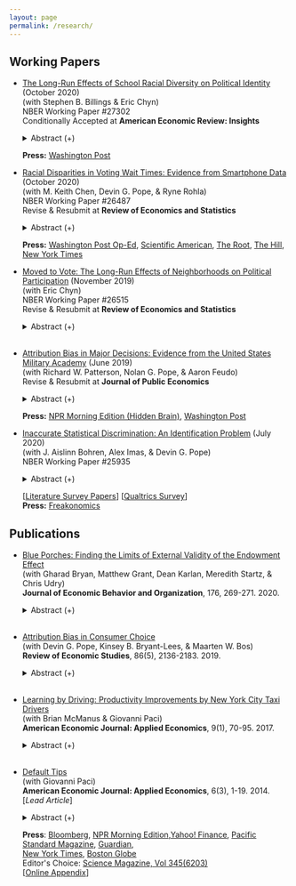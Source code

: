 ```yaml
---
layout: page
permalink: /research/
---
```

## Working Papers


* [The Long-Run Effects of School Racial Diversity on Political Identity](/f/School_Diversity_Partisanship.pdf) (October 2020)<br>
  (with Stephen B. Billings & Eric Chyn)<br />
  NBER Working Paper #27302<br />
  Conditionally Accepted at **American Economic Review: Insights**


   <details><summary> Abstract (+) </summary>
   
   <blockquote><p align="left"> How do early-life experiences shape political identity? We examine the end of race-based busing in Charlotte-Mecklenburg schools, an event that led to large changes in school racial composition. Using administrative data, we compare party affiliation in adulthood for students who had lived on opposite sides of newly-drawn school boundaries. Consistent with the contact hypothesis, we find that a 10-percentage point increase in the share of minorities in a white student's assigned school decreased their likelihood of registering as a Republican by 2 percentage points (12 percent). Our results suggest that schools in childhood play an important role in shaping partisanship.</p> </blockquote>   
   </details>
  
   **Press:** [Washington Post](https://www.washingtonpost.com/business/2020/06/12/white-students-exposed-more-minority-peers-are-less-likely-register-republicans) <br />


   
* [Racial Disparities in Voting Wait Times: Evidence from Smartphone Data](/f/Racial_Disparities_in_Voting_Wait_Times.pdf) (October 2020)<br />
  (with M. Keith Chen, Devin G. Pope, & Ryne Rohla)<br />
  NBER Working Paper #26487<br />
  Revise & Resubmit at **Review of Economics and Statistics**


   <details><summary> Abstract (+) </summary>
   
   <blockquote>
   <p align="left"> Equal access to voting is a core feature of democratic government. Using data from millions of smartphone users, we quantify a racial disparity in voting wait times across a nationwide sample of polling places during the 2016 U.S. presidential election. Relative to entirely-white neighborhoods, residents of entirely-black neighborhoods waited 29% longer to vote and were 74% more likely to spend more than 30 minutes at their polling place. This disparity holds when comparing predominantly white and black polling places within the same states and counties, and survives numerous robustness and placebo tests. We shed light on the mechanism for these results and discuss how geospatial data can be an effective tool to both measure and monitor these disparities going forward.<br></p> </blockquote>   
   </details>
  
   **Press:** [Washington Post Op-Ed](https://www.washingtonpost.com/opinions/there-are-stark-racial-disparities-in-voting-times-heres-how-to-fix-them/2019/12/16/5fb4948a-1c5b-11ea-b4c1-fd0d91b60d9e_story.html), [Scientific American](https://www.scientificamerican.com/article/smartphone-data-show-voters-in-black-neighborhoods-wait-longer1/), [The Root](https://www.theroot.com/study-black-people-wait-longer-to-vote-1838853772), [The Hill](https://thehill.com/homenews/campaign/460965-study-voters-in-black-neighborhoods-face-longer-wait-times), [New York Times](https://www.nytimes.com/2020/06/12/business/for-racial-justice-employees-need-paid-hours-off-for-voting.html) <br />

* [Moved to Vote: The Long-Run Effects of Neighborhoods on Political Participation](/f/Moved_to_Vote.pdf) (November 2019)<br>
  (with Eric Chyn)<br />
  NBER Working Paper #26515<br />
  Revise & Resubmit at **Review of Economics and Statistics**


   <details><summary> Abstract (+) </summary>
   
   <blockquote><p align="left"> How does one's childhood neighborhood shape political engagement later in life? We leverage a natural experiment that moved children out of disadvantaged neighborhoods to study effects on their voting behavior more than a decade later. Using linked administrative data, we find that children who were displaced by public housing demolitions and moved using housing vouchers are 12 percent (3.3 percentage points) more likely to vote in adulthood, relative to their non-displaced peers. We argue that this result is unlikely to be driven by changes in incarceration or in their parents' outcomes, but rather by improvements in education and labor market outcomes, and perhaps by socialization. These results suggest that, in addition to reducing economic inequality, housing assistance programs that improve one's childhood neighborhood may be a useful tool in reducing inequality in political participation.</p> </blockquote>   
   </details> <br />

* [Attribution Bias in Major Decisions: Evidence from the United States Military Academy](/f/Attribution_Bias_USMA.pdf) (June 2019)<br />
  (with Richard W. Patterson, Nolan G. Pope, & Aaron Feudo)<br />
  Revise & Resubmit at **Journal of Public Economics**


   <details><summary> Abstract (+) </summary>
   
   <blockquote>
   <p align="left"> Using administrative data, we study the role of attribution bias in a high-stakes, consequential decision: the choice of a college major. Specifically, we examine the influence of fatigue experienced during exposure to a general education course on whether students choose the major corresponding to that course. To do so, we exploit the conditional random assignment of student course schedules at the United States Military Academy. We find that students who are assigned to an early morning (7:30 AM) section of a general education course are roughly 10% less likely to major in that subject, relative to students assigned to a later time slot for the course. We find similar effects for fatigue generated by having one or more back-to-back courses immediately prior to a general education course that starts later in the day. Finally, we demonstrate that the pattern of results is consistent with attribution bias and difficult to reconcile with competing explanations.<br></p> </blockquote>   
   </details>
  
   **Press:** [NPR Morning Edition (Hidden Brain)](https://www.npr.org/2020/01/02/792976377/hidden-brain-the-way-you-feel-may-shape-the-way-you-think-about-your-job), [Washington Post](https://www.washingtonpost.com/us-policy/2019/03/29/most-influential-least-informed-decision-college-students-make/) <br />
   
* [Inaccurate Statistical Discrimination: An Identification Problem](/f/Inaccurate_Statistical_Discrimination.pdf) (July 2020)<br />
  (with J. Aislinn Bohren, Alex Imas, & Devin G. Pope)<br />
  NBER Working Paper #25935


   <details><summary> Abstract (+) </summary>
   
   <blockquote>
   <p align="left"> Discrimination &mdash; differential treatment by group identity &mdash; is widely studied in economics. Its source is often categorized as taste-based or statistical (belief-based) &mdash; a valuable distinction for policy design and welfare analysis. We argue that in many situations, individuals may have inaccurate beliefs about the relevant characteristics of different groups. This possibility creates an identification problem when isolating the source of discrimination. When not accounted for, we show both theoretically and experimentally that such *inaccurate statistical discrimination* will be misclassified as taste-based. A review of the empirical discrimination literature in economics reveals the scope of this issue: a small minority of papers &mdash; fewer than 7%---consider inaccurate beliefs. We then examine two alternative methodologies for differentiating between these three sources of discrimination &mdash; varying the amount of information presented to evaluators and eliciting evaluators' beliefs. We propose a possible intervention: when presented with accurate information, we show that inaccurate statistical discrimination decreases.<br></p> </blockquote>   
   </details>
   
   [[Literature Survey Papers](/f/Inaccurate_Statistical_Discrimination_LitReviewCitations.pdf)] [[Qualtrics Survey](/f/Inaccurate_Statistical_Discrimination_Qualtrics.pdf)]<br />
   **Press:** [Freakonomics](http://freakonomics.com/podcast/princess/)<br />
     
## Publications

* [Blue Porches: Finding the Limits of External Validity of the Endowment Effect](/f/Blue_Porches.pdf)<br />
  (with Gharad Bryan, Matthew Grant, Dean Karlan, Meredith Startz, & Chris Udry)<br />
  **Journal of Economic Behavior and Organization**, 176, 269-271. 2020.


   <details><summary> Abstract (+) </summary>
   
   <blockquote>
   <p align="left"> We test whether the endowment effect holds in an experiment conducted with children during Halloween trick-or-treating. We do not find evidence of the endowment effect in this context and experimental protocol.<br></p> </blockquote>   
   </details> <br />
   
* [Attribution Bias in Consumer Choice](/f/Attribution_Bias.pdf)<br />
   (with Devin G. Pope, Kinsey B. Bryant-Lees, & Maarten W. Bos) <br />
   **Review of Economic Studies**, 86(5), 2136-2183. 2019.


   <details><summary> Abstract (+) </summary>
   
   <blockquote>
   <p align="left"> When judging the value of a good, people may be overly influenced by the state in which they previously consumed it. For example, someone who tries out a new restaurant while very hungry may subsequently rate it as high quality, even if the food is mediocre. We produce a simple framework for this form of attribution bias that embeds a standard model of decision making as a special case. We test for attribution bias across two consumer decisions. First, we conduct an experiment in which we randomly manipulate the thirst of participants prior to consuming a new drink. Second, using data from thousands of amusement park visitors, we explore how pleasant weather during their most recent trip affects their stated and actual likelihood of returning. In both of these domains, we find evidence that people misattribute the influence of a temporary state to a stable quality of the consumption good. We provide evidence against several alternative accounts for our findings and discuss the broader implications of attribution bias in economic decision making.<br></p> </blockquote>   
   </details> <br />
   
*  [Learning by Driving: Productivity Improvements by New York City Taxi Drivers](/f/Learning_by_Driving.pdf)<br />
  (with Brian McManus & Giovanni Paci)<br />
  **American Economic Journal: Applied Economics**, 9(1), 70-95. 2017.


   <details><summary> Abstract (+) </summary>
   
   <blockquote>
   <p align="left"> We study learning by doing (LBD) by New York City taxi drivers, who have substantial discretion over their driving strategies and receive compensation closely tied to their success in finding customers. In addition to documenting significant learning by these entrepreneurial agents, we exploit our data’s breadth to investigate the factors that contribute to driver improvement across a variety of situations. New drivers lag farther behind experienced drivers when in difficult situations. Drivers benefit from accumulating neighborhood-specific experience, which affects how they search for their next customers.<br></p> </blockquote>   
   </details> <br />
   
*  [Default Tips](/f/Default_Tips.pdf)<br />
  (with Giovanni Paci)<br />
  **American Economic Journal: Applied Economics**, 6(3), 1-19. 2014. [*Lead Article*]


   <details><summary> Abstract (+) </summary>
   
   <blockquote>
   <p align="left"> Equal access to voting is a core feature of democratic government. Using data from millions of smartphone users, we quantify a racial disparity in voting wait times across a nationwide sample of polling places during the 2016 U.S. presidential election. Relative to entirely-white neighborhoods, residents of entirely-black neighborhoods waited 29% longer to vote and were 74% more likely to spend more than 30 minutes at their polling place. This disparity holds when comparing predominantly white and black polling places within the same states and counties, and survives numerous robustness and placebo tests. We shed light on the mechanism for these results and discuss how geospatial data can be an effective tool to both measure and monitor these disparities going forward.<br></p> </blockquote>   
   </details>
  
   **Press**: [Bloomberg](https://www.bloomberg.com/view/articles/2013-04-09/check-here-to-tip-taxi-drivers-or-save-for-401-k-), [NPR Morning Edition](https://www.npr.org/blogs/alltechconsidered/2014/03/05/283917108/technology-may-soon-get-you-to-be-a-bigger-tipper),[Yahoo! Finance](http://finance.yahoo.com/news/the-pain-of-paying--how-technology-tricks-you-into-tipping-more-203225829.html), [Pacific Standard Magazine](https://psmag.com/the-tipping-point-is-this-the-beginning-of-the-end-for-gratuities-94ca0ecb798b#.y6m8yhv27), [Guardian](https://www.theguardian.com/global/commentisfree/2015/mar/29/cass-sunstein-nudge-endless-options-confusing),<br />
   [New York Times](https://www.nytimes.com/2015/03/26/style/10-20-apps-are-changing-how-we-tip.html?pagewanted=all), [Boston Globe](http://www.bostonglobe.com/lifestyle/style/2015/04/28/pardon-brother-can-you-spare-tip-for-cup-coffee/2JmMth6AkjttK5GnEbu1JL/story.html)<br />
   Editor's Choice: [Science Magazine, Vol 345(6203)](http://science.sciencemag.org/content/345/6203/twil.full)<br />
   [[Online Appendix](/f/Default_Tips_onlineappendix.pdf)]
   
   